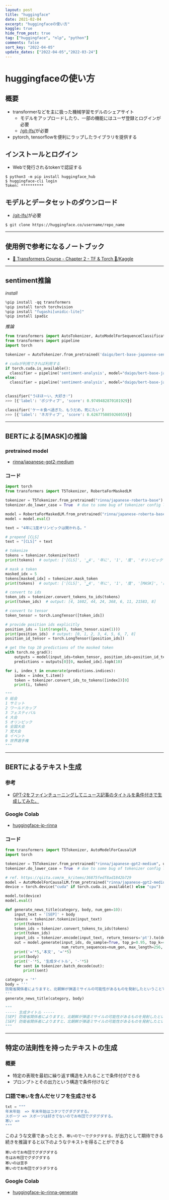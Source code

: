 ```yaml
---
layout: post
title: "huggingface"
date: 2021-02-04
excerpt: "huggingfaceの使い方"
kaggle: true
hide_from_post: true
tag: ["huggingface", "nlp", "python"]
comments: false
sort_key: "2022-04-05"
update_dates: ["2022-04-05","2022-03-24"]
---
```


# huggingfaceの使い方

## 概要
 - transformerなどを主に扱った機械学習モデルのシェアサイト
   - モデルをアップロードしたり、一部の機能にはユーザ登録とログインが必要
   - [/git-lfs/](/git-lfs/)が必要
 - pytorch, tensorflowを便利にラップしたライブラリを提供する

## インストールとログイン
 - Webで発行されるtokenで認証する

```console
$ python3 -m pip install huggingface_hub
$ huggingface-cli login
Token: **********
```

## モデルとデータセットのダウンロード
 - [/git-lfs/](/git-lfs/)が必要

```console
$ git clone https://huggingface.co/username/repo_name
```

---

## 使用例で参考になるノートブック
 - [🤗 Transformers Course - Chapter 2 - TF & Torch 🤗/Kaggle](https://www.kaggle.com/code/dschettler8845/transformers-course-chapter-2-tf-torch/notebook)

---

## sentiment推論

*install*
```python
%pip install -qq transformers
%pip install torch torchvision
%pip install "fugashi[unidic-lite]" 
%pip install ipadic
```

*推論*
```python
from transformers import AutoTokenizer, AutoModelForSequenceClassification
from transformers import pipeline
import torch

tokenizer = AutoTokenizer.from_pretrained('daigo/bert-base-japanese-sentiment', use_fast=False)

# cudaが利用できれば利用する
if torch.cuda.is_available():
  classifier = pipeline('sentiment-analysis', model="daigo/bert-base-japanese-sentiment", tokenizer=tokenizer, device=0)
else:
  classifier = pipeline('sentiment-analysis', model="daigo/bert-base-japanese-sentiment", tokenizer=tokenizer)
  

classifier("うほほーい、大好き♡")
>>> [{'label': 'ポジティブ', 'score': 0.9749482870101929}]

classifier('ケーキ食べ過ぎた、もうだめ。死にたい')
>>> [{'label': 'ネガティブ', 'score': 0.6267750859260559}]
```

---

## BERTによる[MASK]の推論

### pretrained model
 - [rinna/japanese-gpt2-medium](https://huggingface.co/rinna/japanese-gpt2-medium)

### コード

```python
import torch
from transformers import T5Tokenizer, RobertaForMaskedLM

tokenizer = T5Tokenizer.from_pretrained("rinna/japanese-roberta-base")
tokenizer.do_lower_case = True  # due to some bug of tokenizer config loading

model = RobertaForMaskedLM.from_pretrained("rinna/japanese-roberta-base")
model = model.eval()

text = "4年に1度オリンピックは開かれる。"

# prepend [CLS]
text = "[CLS]" + text

# tokenize
tokens = tokenizer.tokenize(text)
print(tokens)  # output: ['[CLS]', '▁4', '年に', '1', '度', 'オリンピック', 'は', '開かれる', '。']']

# mask a token
masked_idx = 5
tokens[masked_idx] = tokenizer.mask_token
print(tokens)  # output: ['[CLS]', '▁4', '年に', '1', '度', '[MASK]', 'は', '開かれる', '。']

# convert to ids
token_ids = tokenizer.convert_tokens_to_ids(tokens)
print(token_ids)  # output: [4, 1602, 44, 24, 368, 6, 11, 21583, 8]

# convert to tensor
token_tensor = torch.LongTensor([token_ids])

# provide position ids explicitly
position_ids = list(range(0, token_tensor.size(1)))
print(position_ids)  # output: [0, 1, 2, 3, 4, 5, 6, 7, 8]
position_id_tensor = torch.LongTensor([position_ids])

# get the top 10 predictions of the masked token
with torch.no_grad():
    outputs = model(input_ids=token_tensor, position_ids=position_id_tensor)
    predictions = outputs[0][0, masked_idx].topk(10)

for i, index_t in enumerate(predictions.indices):
    index = index_t.item()
    token = tokenizer.convert_ids_to_tokens([index])[0]
    print(i, token)

"""
0 総会
1 サミット
2 ワールドカップ
3 フェスティバル
4 大会
5 オリンピック
6 全国大会
7 党大会
8 イベント
9 世界選手権
"""
```

---

## BERTによるテキスト生成

### 参考
 - [GPT-2をファインチューニングしてニュース記事のタイトルを条件付きで生成してみた。](https://qiita.com/m__k/items/36875fedf8ad1842b729)

### Google Colab
 - [huggingface-jp-rinna](https://colab.research.google.com/drive/1oKIk0i5W-Rlte85BKBEufxc7QGRT0W7D?usp=sharing)

### コード

```python
from transformers import T5Tokenizer, AutoModelForCausalLM
import torch

tokenizer = T5Tokenizer.from_pretrained("rinna/japanese-gpt2-medium", use_fast=False) # エラーが出る場合はランタイムを再起動
tokenizer.do_lower_case = True  # due to some bug of tokenizer config loading

# ref. https://qiita.com/m__k/items/36875fedf8ad1842b729
model = AutoModelForCausalLM.from_pretrained("rinna/japanese-gpt2-medium")
device = torch.device("cuda" if torch.cuda.is_available() else "cpu")

model.to(device)
model.eval()

def generate_news_title(category, body, num_gen=10):
    input_text = '[SEP]' + body 
    tokens = tokenizer.tokenize(input_text)
    print(tokens)
    token_ids = tokenizer.convert_tokens_to_ids(tokens)
    print(token_ids)
    input_ids = tokenizer.encode(input_text, return_tensors='pt').to(device)
    out = model.generate(input_ids, do_sample=True, top_p=0.95, top_k=40, 
                         num_return_sequences=num_gen, max_length=256, bad_words_ids=[[1], [5]])
    print('='*5,'本文', '='*5)
    print(body)
    print('-'*5, '生成タイトル', '-'*5)
    for sent in tokenizer.batch_decode(out):
        print(sent)

category = '*'
body = '''
防衛省関係者によりますと、北朝鮮が弾道ミサイルの可能性があるものを発射したということです。
'''
generate_news_title(category, body)

"""
----- 生成タイトル -----
[SEP] 防衛省関係者によりますと、北朝鮮が弾道ミサイルの可能性があるものを発射したということです。</s> 北朝鮮のミサイル発射を受けて、在韓米軍の在韓米軍司令部は、北朝鮮が有するミサイルを迎撃するミサイル防衛システムの運用状況を確認しました。 防衛省関係者によりますと、北朝鮮がミサイル発射の可能性があるものを発射したということです。 防衛省幹部によりますと、北朝鮮がミサイルを発射したということです。 在韓米軍司令部は、北朝鮮がミサイルを発射したということです。 在韓米軍司令部は、北朝鮮がミサイルを発射したということです。 在韓米軍司令部は、ミサイルの発射について、北朝鮮のミサイル発射について、北朝鮮のミサイル発射を受けて、在韓米軍司令部は、北朝鮮のミサイル発射について、北朝鮮のミサイル発射を受けて、在韓米軍司令部は、北朝鮮のミサイル発射について、在韓米軍司令部は、北朝鮮のミサイル発射について、在韓米軍司令部は、北朝鮮のミサイル発射について、在韓米軍司令部は、北朝鮮のミサイル発射について、在韓米軍司令部は、北朝鮮のミサイル発射を受けて、在韓米軍司令部は、北朝鮮のミサイル発射について、在韓米軍司令部は、北朝鮮のミサイル発射について、在韓米軍司令部は、北朝鮮のミサイル発射を受けて
[SEP] 防衛省関係者によりますと、北朝鮮が弾道ミサイルの可能性があるものを発射したということです。</s> 北朝鮮は現在北朝鮮の核・ミサイル実験を監視・追っていると聞いています。そして、もし北朝鮮がミサイルを発射した場合には、核・ミサイル実験を中止させるため、早急な対応が必要なと考えてます。北朝鮮の弾道ミサイルに対する日本の態度について確認し、今後、どうすべきか意見を聞きたいと思います。 防衛省関係者によりますと、北朝鮮は、ミサイルの発射実験を行いました。これにより、北朝鮮が弾道ミサイルの可能性があるものが発射されました。 ところで、政府は、今後、北朝鮮の弾道ミサイルに対する対応を検討してまいります。 北朝鮮が弾道ミサイルの発射実験を行いました。ミサイル発射実験は、本日、北朝鮮が午後3時に発射しました。北朝鮮と弾道ミサイル発射実験に関して、政府では、関係閣僚会議を開催し、今後の対応について協議しています。 ところで、北朝鮮は、弾道ミサイルの発射実験を行いました。ミサイルが発射された状況について、政府は、弾道ミサイルが発射された可能性については、現時点では確認できないということで、お答えできないということです。 菅官房長官によりますと、北朝鮮の弾道ミサイルは、午後3時20分ごろから発射されました。ミサイルの発射状況については、現時点では確認できません
"""
```

---

## 特定の法則性を持ったテキストの生成

### 概要
 - 特定の表現を最初に繰り返す構造を入れることで条件付ができる
 - プロンプトとその出力という構造で条件付けなど

### 口語で`寒い`を含んだセリフを生成させる

```python
txt = """
年末年始  => 年末年始はコタツでグダグダする。
スポーツ => スポーツは好きでないのでお布団でグダグダする。
寒い => 
"""
```
このような文章であったとき、`寒いので〜でグタグタする。`が出力として期待できる  
続きを推論すると以下のようなテキストを得ることができる  

```console
寒いのでお布団でグダグダする
冬はお布団でグダグダする
寒いのは苦手
寒いのでお布団でダラダラする
```

### Google Colab
 - [huggingface-jp-rinna-generate](https://colab.research.google.com/drive/1QBZIz5wzaRTtPb-v3mD9SrUdaZeud-R7?usp=sharing)


 

